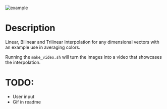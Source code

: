 
![example]()

# Description
Linear, Bilinear and Trilinear Interpolation for any dimensional vectors with an example use in averaging colors.

Running the `make_video.sh` will turn the images into a video that showcases the interpolation.



# TODO:
- User input
- Gif in readme
